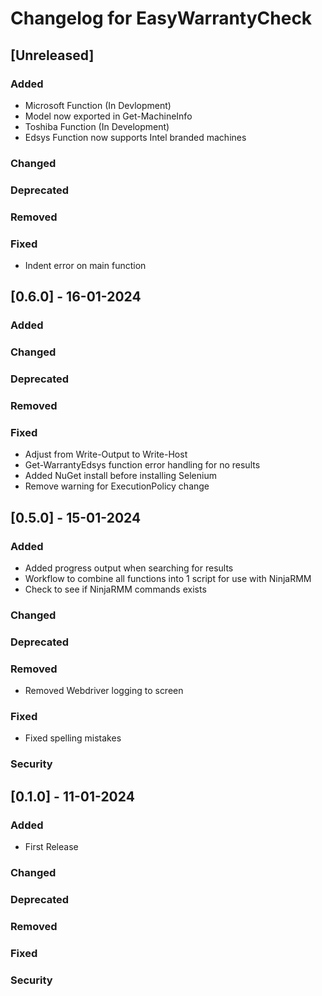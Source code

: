 # Changelog for EasyWarrantyCheck

## [Unreleased]

### Added

- Microsoft Function (In Devlopment)
- Model now exported in Get-MachineInfo
- Toshiba Function (In Development)
- Edsys Function now supports Intel branded machines

### Changed

### Deprecated

### Removed

### Fixed

- Indent error on main function

## [0.6.0] - 16-01-2024

### Added

### Changed

### Deprecated

### Removed

### Fixed

- Adjust from Write-Output to Write-Host
- Get-WarrantyEdsys function error handling for no results
- Added NuGet install before installing Selenium
- Remove warning for ExecutionPolicy change

## [0.5.0] - 15-01-2024

### Added

- Added progress output when searching for results
- Workflow to combine all functions into 1 script for use with NinjaRMM
- Check to see if NinjaRMM commands exists

### Changed


### Deprecated


### Removed

- Removed Webdriver logging to screen

### Fixed

- Fixed spelling mistakes

### Security

## [0.1.0] - 11-01-2024

### Added

- First Release

### Changed


### Deprecated


### Removed


### Fixed


### Security